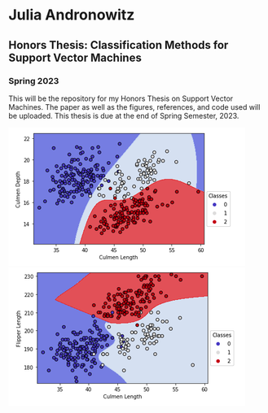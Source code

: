 # Julia Andronowitz

## Honors Thesis: Classification Methods for Support Vector Machines

### Spring 2023

This will be the repository for my Honors Thesis on Support Vector Machines. The paper as well as the figures, references, and code used will be uploaded. This thesis is due at the end of Spring Semester, 2023. 

![](Figures/penguins/fit_cl_cd.png) ![](Figures/penguins/fit_cl_fl.png)